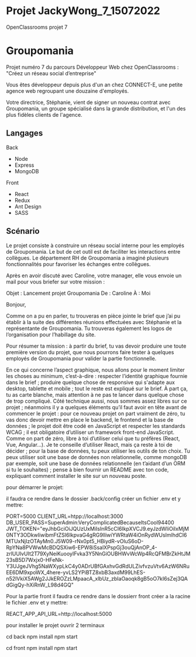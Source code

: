 # Projet JackyWong_7_15072022


OpenClassrooms projet 7


# Groupomania

Projet numéro 7 du parcours Développeur Web chez OpenClassrooms : "Créez un réseau social d’entreprise"

Vous êtes développeur depuis plus d'un an chez CONNECT-E, une petite agence web regroupant une douzaine d'employés.

Votre directrice, Stéphanie, vient de signer un nouveau contrat avec Groupomania, un groupe spécialisé dans la grande distribution, et l'un des plus fidèles clients de l'agence.


## Langages

Back
- Node
- Express
- MongoDB

Front
- React
- Redux
- Ant Design
- SASS 

## Scénario

Le projet consiste à construire un réseau social interne pour les employés de Groupomania. Le but de cet outil est de faciliter les interactions entre collègues. Le département RH de Groupomania a imaginé plusieurs fonctionnalités pour favoriser les échanges entre collègues.

Après en avoir discuté avec Caroline, votre manager, elle vous envoie un mail pour vous briefer sur votre mission :


Objet : Lancement projet Groupomania
De : Caroline
À : Moi

Bonjour,

Comme on a pu en parler, tu trouveras en pièce jointe le brief que j’ai pu établir à la suite des différentes réunions effectuées avec Stéphanie et la représentante de Groupomania. Tu trouveras également les logos de l’organisation pour l’habillage du site. 

Pour résumer ta mission : à partir du brief, tu vas devoir produire une toute première version du projet, que nous pourrons faire tester à quelques employés de Groupomania pour valider la partie fonctionnelle. 

En ce qui concerne l’aspect graphique, nous allons pour le moment limiter les choses au minimum, c’est-à-dire :
respecter l’identité graphique fournie dans le brief ;
produire quelque chose de responsive qui s'adapte aux desktop, tablette et mobile ;
tout le reste est expliqué sur le brief. À part ça, tu as carte blanche, mais attention à ne pas te lancer dans quelque chose de trop compliqué.
Côté technique aussi, nous sommes assez libres sur ce projet ; néanmoins il y a quelques éléments qu’il faut avoir en tête avant de commencer le projet :
pour ce nouveau projet on part vraiment de zéro, tu vas donc devoir mettre en place le backend, le frontend et la base de données ;
le projet doit être codé en JavaScript et respecter les standards WCAG ;
il est obligatoire d’utiliser un framework front-end JavaScript. Comme on part de zéro, libre à toi d’utiliser celui que tu préfères (React, Vue, Angular…). Je te conseille d’utiliser React, mais ça reste à toi de décider ;
pour la base de données, tu peux utiliser les outils de ton choix. Tu peux utiliser soit une base de données non relationnelle, comme mongoDB par exemple, soit une base de données relationnelle (en t’aidant d’un ORM si tu le souhaites) ;
pense à bien fournir un README avec ton code, expliquant comment installer le site sur un nouveau poste.

pour démarrer le projet:

il faudra ce rendre dans le dossier .back/config créer un fichier .env et y mettre:

PORT=5000
CLIENT_URL=htpp://localhost:3000
DB_USER_PASS=SuperAdmin:VeryComplicatedBecauseItsCool94400
JWT_TOKEN="eyJhbGciOiJQUzUxMiIsInR5cCI6IkpXVCJ9.eyJzdWIiOiIxMjM0NTY3ODkwIiwibmFtZSI6IkpvaG4gRG9lIiwiYWRtaW4iOnRydWUsImlhdCI6MTUxNjIzOTAyMn0.J5W09-rNx0pt5_HBiydR-vOluS6oD-RpYNa8PVWwMcBDQSXiw6-EPW8iSsalXPspGj3ouQjAnOP_4-zrlUUlvUIt2T79XyNeiKuooyIFvka3Y5NnGiOUBHWvWcWp4RcQFMBrZkHtJM23sB5D7Wxjx0-HFeNk-Y3UJgeJVhg5NaWXypLkC4y0ADrUBfGAxhvGdRdULZivfvzuVtv6AzW6NRuEE6DM9xpoWX_4here-yvLS2YPiBTZ8xbB3axdM99LhES-n52lVkiX5AWg2JJkEROZzLMpaacA_xlbUz_zbIaOaoqk8gB5oO7kI6sZej3QAdGigQy-hXiRnW_L98d4GQ"


Pour la partie front il faudra ce rendre dans le dossierr front créer a la racine le fichier .env et y mettre:

REACT_APP_API_URL=http://localhost:5000


pour installer le projet ouvrir 2 terminaux 

cd back
npm install
npm start

cd front
npm install
npm start



